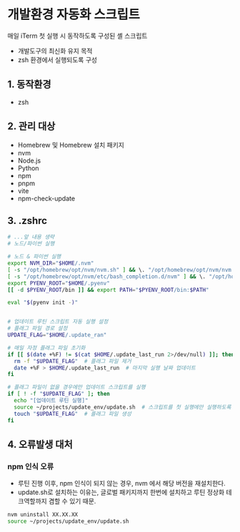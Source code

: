 # 개발환경 자동화 스크립트

매일 iTerm 첫 실행 시 동작하도록 구성된 셸 스크립트

- 개발도구의 최신화 유지 목적
- zsh 환경에서 실행되도록 구성

## 1. 동작환경

- zsh

## 2. 관리 대상

- Homebrew 및 Homebrew 설치 패키지
- nvm
- Node.js
- Python
- npm
- pnpm
- vite
- npm-check-update

## 3. .zshrc

```bash
# ...앞 내용 생략
# 노드/파이썬 실행

# 노드 & 파이썬 실행
export NVM_DIR="$HOME/.nvm"
[ -s "/opt/homebrew/opt/nvm/nvm.sh" ] && \. "/opt/homebrew/opt/nvm/nvm.sh"  # This loads nvm
[ -s "/opt/homebrew/opt/nvm/etc/bash_completion.d/nvm" ] && \. "/opt/homebrew/opt/nvm/etc/bash_completion.d/nvm"  # This loads nvm bash_completion
export PYENV_ROOT="$HOME/.pyenv"
[[ -d $PYENV_ROOT/bin ]] && export PATH="$PYENV_ROOT/bin:$PATH"

eval "$(pyenv init -)"


# 업데이트 루틴 스크립트 자동 실행 설정
# 플래그 파일 경로 설정
UPDATE_FLAG="$HOME/.update_ran"

# 매일 자정 플래그 파일 초기화
if [[ $(date +%F) != $(cat $HOME/.update_last_run 2>/dev/null) ]]; then
  rm -f "$UPDATE_FLAG"  # 플래그 파일 제거
  date +%F > $HOME/.update_last_run  # 마지막 실행 날짜 업데이트
fi

# 플래그 파일이 없을 경우에만 업데이트 스크립트를 실행
if [ ! -f "$UPDATE_FLAG" ]; then
  echo "[업데이트 루틴 실행]"
  source ~/projects/update_env/update.sh  # 스크립트를 첫 실행에만 실행하도록 설정
  touch "$UPDATE_FLAG"  # 플래그 파일 생성
fi

```

## 4. 오류발생 대처

### npm 인식 오류

- 루틴 진행 이후, npm 인식이 되지 않는 경우, nvm 에서 해당 버전을 재설치한다.
- update.sh로 설치하는 이유는, 글로벌 패키지까지 한번에 설치하고 루틴 정상화 테크역할까지 겸할 수 있기 때문.

```bash
nvm uninstall XX.XX.XX
source ~/projects/update_env/update.sh
```
